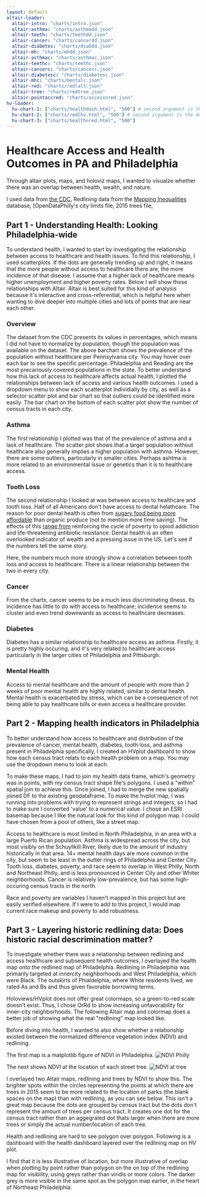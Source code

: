 ```yaml
---
layout: default
altair-loader:
  altair-intro: "charts/intro.json"
  altair-asthma: "charts/asthmadd.json"
  altair-teeth: "charts/teethdd.json"
  altair-cancer: "charts/cancerdd.json"
  altair-diabetes: "charts/diabdd.json"
  altair-mh: "charts/mhdd.json"
  altair-asthmac: "charts/asthmac.json"
  altair-teethc: "charts/teethc.json"
  altair-cancerc: "charts/cancerc.json"
  altair-diabetesc: "charts/diabetesc.json"
  altair-mhc: "charts/mentalc.json"
  altair-red: "charts/redlalt.json"
  altair-tree: "charts/redtree.json"
  altair-pointaccred: "charts/accessnred.json"
hv-loader:
  hv-chart-1: ["charts/healthdash.html", "500"] # second argument is the desired
  hv-chart-2: ["charts/redlhv.html", "500"] # second argument is the desired
  hv-chart-3: ["charts/healthnred.html", "500"]
---
```


# Healthcare Access and Health Outcomes in PA and Philadelphia

Through altair plots, maps, and holoviz maps, I wanted to visualze whether there was an overlap between health, wealth, and nature.

I used data from [the CDC](https://chronicdata.cdc.gov/500-Cities-Places/500-Cities-Census-Tract-level-Data-GIS-Friendly-Fo/k86t-wghb), Redlining data from the [Mapping Inequalities](https://dsl.richmond.edu/panorama/redlining/#loc=5/39.1/-94.58&text=downloads) database, [OpenDataPhilly's city limits file, 2015 trees file, 

## Part 1 - Understanding Health: Looking Philadelphia-wide

To understand health, I wanted to start by investigating the relationship between access to healthcare and health issues. To find this relationship, I used scatterplots. If the dots are generally trending up and right, it means that the more people without access to healthcare there are, the more incidence of that disease. I assume that a higher lack of healthcare means higher unemployment and higher poverty rates. Below I will show those relationships with Altair. Altair is best suited for this kind of analysis because it's interactive and cross-referential, which is helpful here when wanting to dive deeper into multiple cities and lots of points that are near each other.

### Overview 

<div id="altair-intro"></div>

The dataset from the CDC presents its values in percentages, which means I did not have to normalize by population, though the population was available on the dataset. The above barchart shows the prevalence of the population without healthcare per Pennsylvania city. You may hover over each bar to see the specific percentage. Philadelphia and Reading are the most precariously covered populations in the state. To better understand how this lack of access to healthcare affects actual health, I plotted the relationships between lack of access and various health outcomes. I used a dropdown menu to show each scatterplot individially by city, as well as a selector scatter plot and bar chart so that outliers could be identified more easily. The bar chart on the bottom of each scatter plot show the number of census tracts in each city.


### Asthma

The first relationship I plotted was that of the prevalence of asthma and a lack of healthcare. The scatter plot shows that a larger population without healthcare also generally implies a higher population with asthma. However, there are some outliers, particularly in smaller cities. Perhaps ashtma is more related to an environmental issue or genetics than it is to healthcare access.

<div id="altair-asthma"></div>
<div id="altair-asthmac"></div>


### Tooth Loss

The second relationship I looked at was between access to healthcare and tooth loss. Half of all Americans don't have access to dental helathcare. The reason for poor dental health is often from [sugary food being more affordable](https://plutusfoundation.org/2020/healthy-eating-budget/#:~:text=Unhealthy%20food%20choices%20tend%20to,purchase%20cheap%20premade%20frozen%20dinners) than organic produce (not to mention more time saving). The effects of this [range from](https://longreads.com/2017/05/18/rich-teeth-poor-teeth-life-along-the-dental-divide/) reinforcing the cycle of poverty to opiod addiction and life-threatening antibiotic resistance. Dental health is an often overlooked indicator of wealth and a pressing issue in the US. Let's see if the numbers tell the same story.

<div id="altair-teeth"></div>
<div id="altair-teethc"></div>

Here, the numbers much more strongly show a correlation between tooth loss and access to healthcare. There is a linear relationship between the two in every city.

### Cancer

<div id="altair-cancer"></div>
<div id="altair-cancerc"></div>

From the charts, cancer seems to be a much less discriminating illness. Its incidence has little to do with access to healthcare; incidence seems to cluster and even trend downwards as access to healthcare decreases.

### Diabetes

Diabetes has a similar relationship to healthcare access as asthma. Firstly, it is pretty highly occuring, and it's very related to healthcare access particularly in the larger cities of Philadelphia and Pittsburgh.

<div id="altair-diabetes"></div>
<div id="altair-diabetesc"></div>


### Mental Health

Access to mental healthcare and the amount of people with more than 2 weeks of poor mental health are highly related, similar to dental health. Mental health is exacerbated by stress, which can be a consequence of not being able to pay healthcare bills or even access a healthcare provider.

<div id="altair-mh"></div>
<div id="altair-mhc"></div>


## Part 2 - Mapping health indicators in Philadelphia

To better understand how access to healthcare and distribution of the prevalence of cancer, mental health, diabetes, tooth loss, and asthma present in Philadelphia specifically, I created an HVplot dashboard to show how each census tract relats to each health problem on a map. You may use the dropdown menu to look at each.

<div id="hv-chart-1"></div>

To make these maps, I had to join my health data frame, which's geometry was in points, with my census tract shape file's polygons. I used a "within" spatial join to achieve this. Once joined, I had to merge the new spatially joined DF to the existing geodataframe. To make the hvplot map, I was running into problems with trying to represent strings and integers, so I had to make sure I converted 'value' to a numerical value. I chose an ESRI basemap because I like the natural look for this kind of polygon map. I could have chosen from a pool of others, like a street map.

Access to healthcare is most limited in North Philadelphia, in an area with a large Puerto Rican population. Asthma is widespread across the city, but most visibly on the Schuyllkill River, likely due to the amount of industry historically in that area. 14+ mental health days are more common in the city, but seem to be least in the outter rings of Philadelphia and Center City.  Tooth loss, diabetes, poverty, and race seem to overlap in West Philly, North and Northeast Philly, and is less pronounced in Center City and other Whiter neighborhoods.  Cancer is relatively low-prevalence, but has some high-occuring census tracts in the north.

Race and poverty are variables I haven't mapped in this project but are easily verified elsewhere. If I were to add to this project, I would map current race makeup and poverty to add robustness. 

## Part 3 - Layering historic redlining data: Does historic racial descrimination matter?

To investigate whether there was a relationship between redlining and access healthcare and subsequent health outcomes, I overlayed the health map onto the redlined map of Philadelphia. Redlining in Philadelphia was primarily targeted at innercity neighborhoods and West Philadelphia, which were Black. The outskirts of Phialdelphia, where White residents lived, we rated As and Bs and thus given favorable borrowing terms.


<div id="hv-chart-2"></div>

Holoviews/HVplot does not offer great colormaps, so a green-to-red scale doesn't exist. Thus, I chose OrRd to show increasing unfavorability for inner-city neighborhoods. The following Altair map and colormap does a better job of showing what the real "redlining" map looked like.

<div id="altair-red"></div>

Before diving into health, I wanted to also show whether a relationship existed between the normalized difference vegetation index (NDVI) and redlining.

The first map is a matplotlib figure of NDVI in Philadelphia.
<img src="charts/ndvi2.png" alt="NDVI Philly">

The next shows NDVI at the location of each street tree.
<img src="charts/ndvi1.png" alt="NDVI at tree">

I overlayed two Altair maps, redlining and trees by NDVI to show this. The brighter spots within the circles representing the points at which there are trees in  2015 seem to be more related to the location of parks (the blank spaces on the map) than with redlining, as you can see below. This isn't a great map because the dots are grouped by census tract but the dots don't represent the amount of trees per census tract. It creates one dot for the census tract rather than an aggegrated dot thats larger when there are more trees or simply the actual number/location of each tree.

<div id="altair-tree"></div>

Health and redlining are hard to see polygon over polygon. Following is a dashboard with the health dashboard layered over the redlining map on HV plot.

<div id="hv-chart-3"></div>

I find that it is less illustrative of location, but more illustrative of overlap when plotting by point rather than polygon on the on top of the redlining map for visibility, using greys rather than viridis or more colors. The darker grey is more visible in the same spot as the polygon map earlier, in the heart of Northeast Philadelphia.

<div id="altair-pointaccred"></div>

